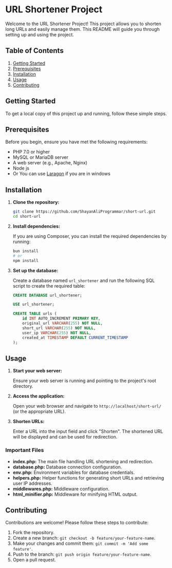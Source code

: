 # URL Shortener Project

Welcome to the URL Shortener Project! This project allows you to shorten long URLs and easily manage them. This README will guide you through setting up and using the project.

## Table of Contents
1. [Getting Started](#getting-started)
2. [Prerequisites](#prerequisites)
3. [Installation](#installation)
4. [Usage](#usage)
5. [Contributing](#contributing)

## Getting Started

To get a local copy of this project up and running, follow these simple steps.

## Prerequisites

Before you begin, ensure you have met the following requirements:
- PHP 7.0 or higher
- MySQL or MariaDB server
- A web server (e.g., Apache, Nginx)
- Node js
- Or You can use [Laragon](https://laragon.org/download/index.html) if you are in windows

## Installation

1. **Clone the repository:**

    ```bash
    git clone https://github.com/ShayanAliProgrammar/short-url.git
    cd short-url
    ```

2. **Install dependencies:**

    If you are using Composer, you can install the required dependencies by running:

    ```bash
    bun install
    # or
    npm install
    ```

3. **Set up the database:**

    Create a database named `url_shortener` and run the following SQL script to create the required table:

    ```sql
    CREATE DATABASE url_shortener;

    USE url_shortener;

    CREATE TABLE urls (
        id INT AUTO_INCREMENT PRIMARY KEY,
        original_url VARCHAR(255) NOT NULL,
        short_url VARCHAR(255) NOT NULL,
        user_ip VARCHAR(255) NOT NULL,
        created_at TIMESTAMP DEFAULT CURRENT_TIMESTAMP
    );
    ```

## Usage

1. **Start your web server:**

    Ensure your web server is running and pointing to the project's root directory.

2. **Access the application:**

    Open your web browser and navigate to `http://localhost/short-url/` (or the appropriate URL).

3. **Shorten URLs:**

    Enter a URL into the input field and click "Shorten". The shortened URL will be displayed and can be used for redirection.

### Important Files

- **index.php:** The main file handling URL shortening and redirection.
- **database.php:** Database connection configuration.
- **env.php:** Environment variables for database credentials.
- **helpers.php:** Helper functions for generating short URLs and retrieving user IP addresses.
- **middlewares.php:** Middleware configuration.
- **html_minifier.php:** Middleware for minifying HTML output.

## Contributing

Contributions are welcome! Please follow these steps to contribute:

1. Fork the repository.
2. Create a new branch: `git checkout -b feature/your-feature-name`.
3. Make your changes and commit them: `git commit -m 'Add some feature'`.
4. Push to the branch: `git push origin feature/your-feature-name`.
5. Open a pull request.